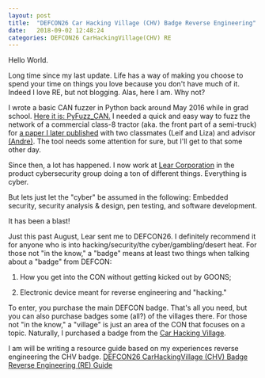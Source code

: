 ```yaml
---
layout: post
title:  "DEFCON26 Car Hacking Village (CHV) Badge Reverse Engineering"
date:   2018-09-02 12:48:24
categories: DEFCON26 CarHackingVillage(CHV) RE 
---
```

Hello World. 

Long time since my last update. Life has a way of making you choose to spend your time on things you love because you don't have much of it. Indeed I love RE, but not blogging. Alas, here I am. Why not? 

I wrote a basic CAN fuzzer in Python back around May 2016 while in grad school. [Here it is: PyFuzz_CAN.][pyfuzz-git] I needed a quick and easy way to fuzz the network of a commercial class-8 tractor (aka. the front part of a semi-truck) for [a paper I later published][woot-trucks] with two classmates (Leif and Liza) and advisor [(Andre)][andre-web]. The tool needs some attention for sure, but I'll get to that some other day.


Since then, a lot has happened. I now work at [Lear Corporation][lear-web] in the product cybersecurity group doing a ton of different things. Everything is cyber. 


But lets just let the "cyber" be assumed in the following: Embedded security, security analysis & design, pen testing, and software development. 

It has been a blast!

Just this past August, Lear sent me to DEFCON26. I definitely recommend it for anyone who is into hacking/security/the cyber/gambling/desert heat. For those not "in the know," a "badge" means at least two things when talking about a "badge" from DEFCON: 

1) How you get into the CON without getting kicked out by GOONS; 

2) Electronic device meant for reverse engineering and "hacking." 

To enter, you purchase the main DEFCON badge. That's all you need, but you can also purchase badges some (all?) of the villages there. For those not "in the know," a "village" is just an area of the CON that focuses on a topic. Naturally, I purchased a badge from the [Car Hacking Village][chv-web]. 


I am will be writing a resource guide based on my experiences reverse engineering the CHV badge.
[DEFCON26 CarHackingVillage (CHV) Badge Reverse Engineering (RE) Guide][chvre-web]


[pyfuzz-git]:  https://github.com/bhass1/pyfuzz_can
[woot-trucks]: https://www.usenix.org/conference/woot16/workshop-program/presentation/burakova
[lear-web]:    http://lmgtfy.com/?q=Lear+Corporation
[andre-web]:   http://weimerskirch.org/
[chv-web]:     https://www.carhackingvillage.com/
[chvre-web]:   https://billhass.me/chv-badge-re-18/CHV-DC26-b4dg3-R3-d0c.html
